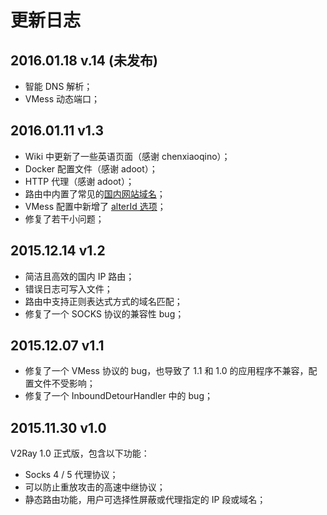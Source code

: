 # 更新日志

## 2016.01.18 v.14 (未发布)
* 智能 DNS 解析；
* VMess 动态端口；

## 2016.01.11 v1.3
* Wiki 中更新了一些英语页面（感谢 chenxiaoqino）；
* Docker 配置文件（感谢 adoot）；
* HTTP 代理（感谢 adoot）；
* 路由中内置了常见的[国内网站域名](https://github.com/v2ray/v2ray.github.io/wiki/%E8%B7%AF%E7%94%B1%E9%85%8D%E7%BD%AE#chinasites-v2ray-13)；
* VMess 配置中新增了 [alterId 选项](https://github.com/v2ray/v2ray.github.io/wiki/%E5%8D%8F%E8%AE%AE%E5%88%97%E8%A1%A8#vmess-inbound--outbound)；
* 修复了若干小问题；

## 2015.12.14 v1.2
* 简洁且高效的国内 IP 路由；
* 错误日志可写入文件；
* 路由中支持正则表达式方式的域名匹配；
* 修复了一个 SOCKS 协议的兼容性 bug；

## 2015.12.07 v1.1
* 修复了一个 VMess 协议的 bug，也导致了 1.1 和 1.0 的应用程序不兼容，配置文件不受影响；
* 修复了一个 InboundDetourHandler 中的 bug；

## 2015.11.30 v1.0
V2Ray 1.0 正式版，包含以下功能：
* Socks 4 / 5 代理协议；
* 可以防止重放攻击的高速中继协议；
* 静态路由功能，用户可选择性屏蔽或代理指定的 IP 段或域名；
